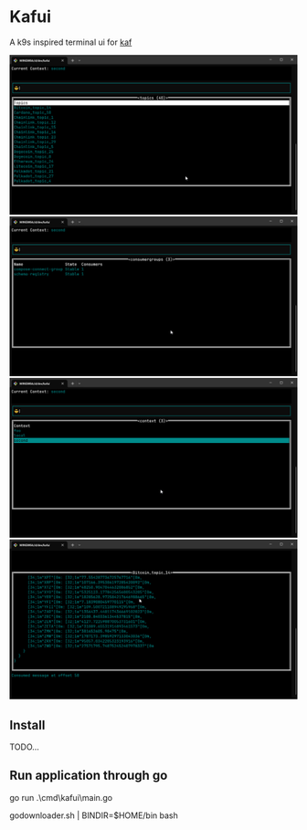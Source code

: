 # Kafui

A k9s inspired terminal ui for [kaf](https://github.com/birdayz/kaf)

![image topics](./doc/images/image.png)
![image groups](./doc/images/image-1.png)
![context select](./doc/images/image-2.png)
![consumed](./doc/images/image-3.png)

## Install

TODO...

## Run application through go
go run .\cmd\kafui\main.go

godownloader.sh | BINDIR=$HOME/bin bash

